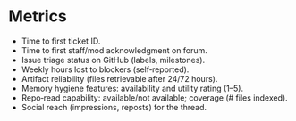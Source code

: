 <!-- status: stub; target: 150+ words -->
<!-- status: stub; target: 150+ words -->
# Metrics
- Time to first ticket ID.  
- Time to first staff/mod acknowledgment on forum.  
- Issue triage status on GitHub (labels, milestones).  
- Weekly hours lost to blockers (self‑reported).  
- Artifact reliability (files retrievable after 24/72 hours).  
- Memory hygiene features: availability and utility rating (1–5).  
- Repo‑read capability: available/not available; coverage (# files indexed).  
- Social reach (impressions, reposts) for the thread.


